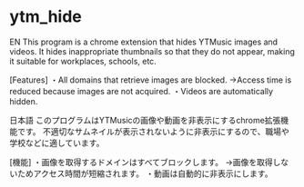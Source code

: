 # ytm_hide
EN
This program is a chrome extension that hides YTMusic images and videos.
It hides inappropriate thumbnails so that they do not appear, making it suitable for workplaces, schools, etc.

[Features]
・All domains that retrieve images are blocked.
→Access time is reduced because images are not acquired.
・Videos are automatically hidden.

日本語
このプログラムはYTMusicの画像や動画を非表示にするchrome拡張機能です。
不適切なサムネイルが表示されないように非表示にするので、職場や学校などに適しています。

[機能]
・画像を取得するドメインはすべてブロックします。
→画像を取得しないためアクセス時間が短縮されます。
・動画は自動的に非表示にします。

